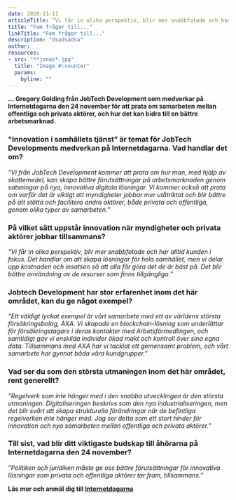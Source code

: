 ```yaml
---
date: 2020-11-11
articleTitle: ”Vi får in olika perspektiv, blir mer snabbfotade och har alltid kunden i fokus”
title: "Fem frågor till..."
linkTitle: "Fem frågor till..."
description: "dsadsadsa"
author: 
resources:
- src: "**jonas*.jpg"
  title: "Image #:counter"
  params:
    byline: ""
---  
```

**… Gregory Golding från JobTech Development som medverkar på Internetdagarna den 24 november 
för att prata om samarbeten mellan offentliga och privata aktörer, och hur det kan bidra till en bättre arbetsmarknad.**   
    


<!-- There should be no margin above this first sentence.
<!-- Blockquotes should be a lighter gray with a border along the left side in the secondary color.

<!--There should be no margin below this final sentence.-->

### "Innovation i samhällets tjänst” är temat för JobTech Developments medverkan på Internetdagarna. Vad handlar det om?

*”Vi från JobTech Development kommer att prata om hur man, med hjälp av skattemedel, 
kan skapa bättre förutsättningar på arbetsmarknaden genom satsningar på nya, innovativa digitala lösningar. 
Vi kommer också att prata om varför det är viktigt att myndigheter jobbar mer utåtriktat och blir bättre på att stötta och facilitera andra aktörer, både privata och offentliga, genom olika typer av samarbeten.”*

### På vilket sätt uppstår innovation när myndigheter och privata aktörer jobbar tillsammans?

*”Vi får in olika perspektiv, blir mer snabbfotade och har alltid kunden i fokus. Det handlar om att skapa lösningar för hela samhället, men vi delar upp kostnaden och insatsen så att alla får göra det de är bäst på. 
Det blir bättre användning av de resurser som finns tillgängliga.”*

### Jobtech Development har stor erfarenhet inom det här området, kan du ge något exempel?

*”Ett väldigt lyckat exempel är vårt samarbete med ett av världens största försäkringsbolag, AXA. Vi skapade en blockchain-lösning som underlättar för försäkringstagare i deras kontakter med Arbetsförmedlingen, och samtidigt gav vi enskilda individer ökad makt och kontroll över sina egna data. 
Tillsammans med AXA har vi tacklat ett gemensamt problem, och vårt samarbete har gynnat båda våra kundgrupper.”*

### Vad ser du som den största utmaningen inom det här området, rent generellt? 

*”Regelverk som inte hänger med i den snabba utvecklingen är den största utmaningen. Digitaliseringen beskrivs som den nya industrialiseringen, men det blir svårt att skapa strukturella förändringar när de befintliga regelverken inte hänger med.
Jag ser detta som ett stort hinder för innovation och nya samarbeten mellan offentliga och privata aktörer.”*


### Till sist, vad blir ditt viktigaste budskap till åhörarna på Internetdagarna den 24 november?
*”Politiken och juridiken måste ge oss bättre förutsättningar för innovativa lösningar som privata och offentliga aktörer tar fram, tillsammans.”*


**Läs mer och anmäl dig till [Internetdagarna](https://internetdagarna.se/program/innovation-i-samhallets-tjanst/)**






